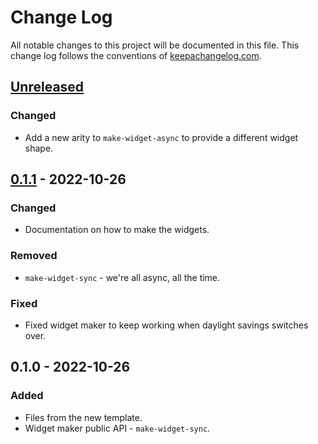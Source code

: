 # Change Log
All notable changes to this project will be documented in this file. This change log follows the conventions of [keepachangelog.com](http://keepachangelog.com/).

## [Unreleased]
### Changed
- Add a new arity to `make-widget-async` to provide a different widget shape.

## [0.1.1] - 2022-10-26
### Changed
- Documentation on how to make the widgets.

### Removed
- `make-widget-sync` - we're all async, all the time.

### Fixed
- Fixed widget maker to keep working when daylight savings switches over.

## 0.1.0 - 2022-10-26
### Added
- Files from the new template.
- Widget maker public API - `make-widget-sync`.

[Unreleased]: https://github.com/your-name/clojure-websocket/compare/0.1.1...HEAD
[0.1.1]: https://github.com/your-name/clojure-websocket/compare/0.1.0...0.1.1

